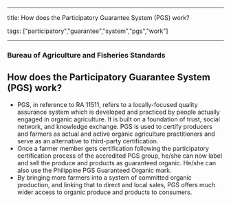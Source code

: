 
---

title: How does the Participatory Guarantee System (PGS) work?

tags: ["participatory","guarantee","system","pgs","work"]

---

### Bureau of Agriculture and Fisheries Standards

## How does the Participatory Guarantee System (PGS) work?


 - PGS, in reference to RA 11511, refers to a locally-focused quality assurance system which is developed and practiced by people actually engaged in organic agriculture.  It is built on a foundation of trust, social network, and knowledge exchange. PGS is used to certify producers and farmers as actual and active organic agriculture practitioners and serve as an alternative to third-party certification.
 - Once a farmer member gets certification following the participatory certification process of the accredited PGS group, he/she can now label and sell the produce and products as guaranteed organic. He/she can also use the Philippine PGS Guaranteed Organic mark.
 - By bringing more farmers into a system of committed organic production, and linking that to direct and local sales, PGS offers much wider access to organic produce and products to consumers.
